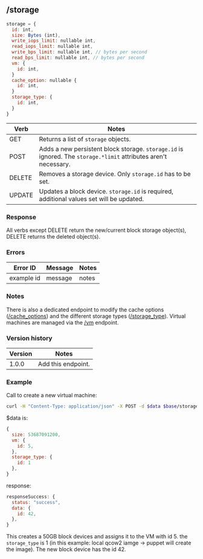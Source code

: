 ## /storage

```javascript
storage = {
  id: int,
  size: Bytes (int),
  write_iops_limit: nullable int,
  read_iops_limit: nullable int,
  write_bps_limit: nullable int, // bytes per second
  read_bps_limit: nullable int, // bytes per second
  vm: {
    id: int,
  }
  cache_option: nullable {
    id: int,
  }
  storage_type: {
    id: int,
  }
}
```

| Verb | Notes |
|------|-------|
| GET  | Returns a list of `storage` objects. |
| POST | Adds a new persistent block storage. `storage.id` is ignored. The `storage.*limit` attributes aren't necessary. |
| DELETE | Removes a storage device. Only `storage.id` has to be set. |
| UPDATE | Updates a block device. `storage.id` is required, additional values set will be updated. |

### Response

All verbs except DELETE return the new/current block storage object(s), DELETE returns the deleted object(s).

### Errors

| Error ID | Message | Notes |
|----------|---------|-------|
| example id | message  | notes |

### Notes

There is also a dedicated endpoint to modify the cache options ([/cache_options](cache_options.md)) and the different storage types ([/storage_type](storage_type.md)). Virtual machines are managed via the [/vm](vm.md) endpoint.

### Version history

| Version | Notes |
|---------|-------|
| 1.0.0 | Add this endpoint. |

### Example

Call to create a new virtual machine:
```bash
curl -H "Content-Type: application/json" -X POST -d $data $base/storage
```

$data is:
```javascript
{
  size: 53687091200,
  vm: {
    id: 5,
  },
  storage_type: {
    id: 1
  },
}
```

response:
```javascript
responseSuccess: {
  status: "success",
  data: {
    id: 42,
  },
}
```

This creates a 50GB block devices and assigns it to the VM with id 5. the `storage_type` is 1 (in this example: local qcow2 iamge -> puppet will create the image). The new block device has the id 42.
